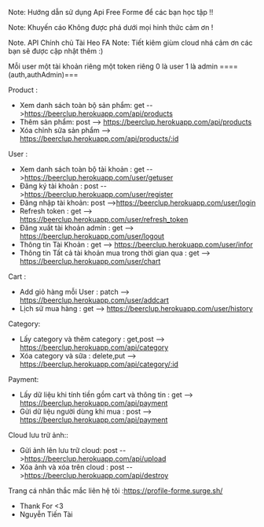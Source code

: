 Note: Hướng dẫn sử dụng Api Free Forme để các bạn học tập !!

Note: Khuyến cáo Không được phá dưới mọi hinh thức cảm ơn !

Note. API Chính chủ Tài Heo FA
Note: Tiết kiêm giùm cloud nhá cảm ơn các bạn sẽ được cập nhật thêm :)

 Mỗi user một tài khoản riêng một token riêng 0 là user 1 là admin  ====(auth,authAdmin)===
 
 Product : 
   - Xem danh sách toàn bộ sản phẩm: get -->https://beerclup.herokuapp.com/api/products 
   - Thêm sản phẩm: post --> https://beerclup.herokuapp.com/api/products    
   - Xóa chỉnh sữa sản phẩm --> https://beerclup.herokuapp.com/api/products/:id  

User : 
   - Xem danh sách toàn bộ tài khoản : get -->https://beerclup.herokuapp.com/user/getuser
   - Đăng ký tài khoản : post -->https://beerclup.herokuapp.com/user/register 
   - Đăng nhập tài khoản: post -->https://beerclup.herokuapp.com/user/login 
   - Refresh token  : get --> https://beerclup.herokuapp.com/user/refresh_token 
   - Đăng xuất tài khoản admin : get --> https://beerclup.herokuapp.com/user/logout  
   - Thông tin Tài Khoản : get --> https://beerclup.herokuapp.com/user/infor
   - Thông tin Tất cả tài khoản mua trong thời gian qua : get --> https://beerclup.herokuapp.com/user/chart
 
 Cart : 
   - Add giỏ hàng mỗi User : patch --> https://beerclup.herokuapp.com/user/addcart
   - Lịch sử mua hàng : get --> https://beerclup.herokuapp.com/user/history 


 Category:
  - Lấy category và thêm category : get,post --> https://beerclup.herokuapp.com/api/category
  - Xóa category và sữa : delete,put --> https://beerclup.herokuapp.com/api/category/:id

 Payment:
  - Lấy dữ liệu khi tính tiền gồm cart và thông tin : get --> https://beerclup.herokuapp.com/api/payment
  - Gửi dữ liệu người dùng khi mua : post --> https://beerclup.herokuapp.com/api/payment
  
 Cloud lưu trữ ảnh::
  - Gửi ảnh lên lưu trữ cloud: post -->https://beerclup.herokuapp.com/api/upload
  - Xóa ảnh và xóa trên cloud : post -->https://beerclup.herokuapp.com/api/destroy
  
 Trang cá nhân thắc mắc liên hệ tôi :https://profile-forme.surge.sh/
  + Thank For <3 
  + Nguyễn Tiến Tài 
 
 
  


